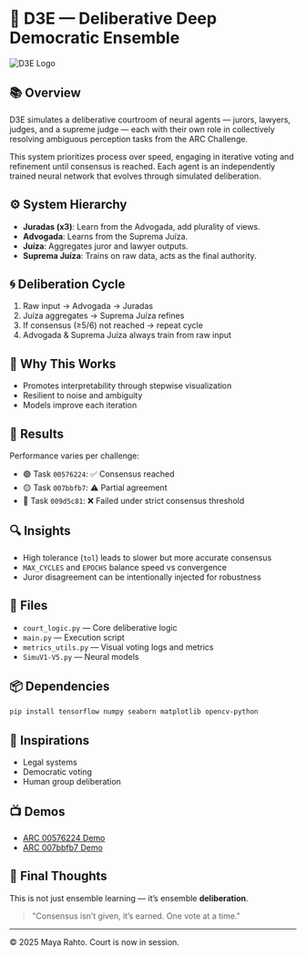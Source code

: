 # 🧠 D3E — Deliberative Deep Democratic Ensemble

![D3E Logo](A_logo_for_D3E,_"Deliberative_Deep_Democratic_Ense.png)

## 📚 Overview
D3E simulates a deliberative courtroom of neural agents — jurors, lawyers, judges, and a supreme judge — each with their own role in collectively resolving ambiguous perception tasks from the ARC Challenge.

This system prioritizes process over speed, engaging in iterative voting and refinement until consensus is reached. Each agent is an independently trained neural network that evolves through simulated deliberation.

## ⚙️ System Hierarchy
- **Juradas (x3)**: Learn from the Advogada, add plurality of views.
- **Advogada**: Learns from the Suprema Juíza.
- **Juíza**: Aggregates juror and lawyer outputs.
- **Suprema Juíza**: Trains on raw data, acts as the final authority.

## 🌀 Deliberation Cycle
1. Raw input → Advogada → Juradas
2. Juíza aggregates → Suprema Juíza refines
3. If consensus (≥5/6) not reached → repeat cycle
4. Advogada & Suprema Juíza always train from raw input

## 🧪 Why This Works
- Promotes interpretability through stepwise visualization
- Resilient to noise and ambiguity
- Models improve each iteration

## 🧪 Results
Performance varies per challenge:
- 🟢 Task `00576224`: ✅ Consensus reached
- 🟡 Task `007bbfb7`: ⚠️ Partial agreement
- 🔴 Task `009d5c81`: ❌ Failed under strict consensus threshold

## 🔍 Insights
- High tolerance (`tol`) leads to slower but more accurate consensus
- `MAX_CYCLES` and `EPOCHS` balance speed vs convergence
- Juror disagreement can be intentionally injected for robustness

## 🔧 Files
- `court_logic.py` — Core deliberative logic
- `main.py` — Execution script
- `metrics_utils.py` — Visual voting logs and metrics
- `SimuV1-V5.py` — Neural models

## 📦 Dependencies
```bash
pip install tensorflow numpy seaborn matplotlib opencv-python
```

## 🧠 Inspirations
- Legal systems
- Democratic voting
- Human group deliberation

## 📺 Demos
- [ARC 00576224 Demo](https://youtu.be/eXO_PCb6M6E)
- [ARC 007bbfb7 Demo](https://youtu.be/0L6NJQhLlxE)

## 🤖 Final Thoughts
This is not just ensemble learning — it’s ensemble **deliberation**.

> "Consensus isn’t given, it’s earned. One vote at a time."

---
© 2025 Maya Rahto. Court is now in session.
